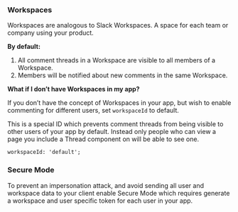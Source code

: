 ### Workspaces

Workspaces are analogous to Slack Workspaces. A space for each team or company using your product.

**By default:**

1. All comment threads in a Workspace are visible to all members of a Workspace.
2. Members will be notified about new comments in the same Workspace.

**What if I don’t have Workspaces in my app?**

If you don’t have the concept of Workspaces in your app, but wish to enable commenting for different users, set `workspaceId` to default.

This is a special ID which prevents comment threads from being visible to other users of your app by default. Instead only people who can view a page you include a Thread component on will be able to see one.

```tsx
workspaceId: 'default';
```

### Secure Mode

To prevent an impersonation attack, and avoid sending all user and workspace data to your client enable Secure Mode which requires generate a workspace and user specific token for each user in your app.
